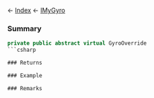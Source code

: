 ← [Index](Api-Index) ← [IMyGyro](Sandbox.ModAPI.Ingame.IMyGyro)

### Summary

```csharp
private public abstract virtual GyroOverride
```csharp

### Returns

### Example

### Remarks

